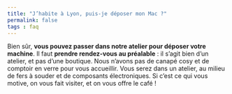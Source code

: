 ```yaml
---
title: "J’habite à Lyon, puis-je déposer mon Mac ?"
permalink: false
tags : faq
---
```


Bien sûr, **vous pouvez passer dans notre atelier pour déposer votre machine**. Il faut **prendre rendez-vous au préalable** : il s’agit bien d’un atelier, et pas d’une boutique. Nous n’avons pas de canapé cosy et de comptoir en verre pour vous accueillir. Vous serez dans un atelier, au milieu de fers à souder et de composants électroniques. Si c’est ce qui vous motive, on vous fait visiter, et on vous offre le café !